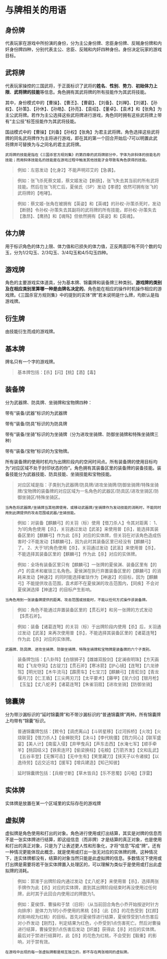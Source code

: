 # 与牌相关的用语

## 身份牌

代表玩家在游戏中所扮演的身份，分为主公身份牌、忠臣身份牌、反贼身份牌和内奸身份牌四种，分别代表主公、忠臣、反贼和内奸四种身份。身份决定玩家的游戏目标。

## 武将牌

代表玩家操控的三国武将，于正面标识了武将的**姓名**、**性别**、**势力**、**初始体力上限**、**武将牌的技能**等信息。角色拥有其武将牌的所有技能作为其武将技能。

其中，身份模式中的【曹操】、【曹丕】、【曹叡】、【刘备】、【刘禅】、【刘谌】、【孙权】、【孙策】、【孙休】、【孙皓】、【孙亮】、【袁绍】、【董卓】、【袁术】和【张角】为主公武将牌。若作为主公选择这些武将牌进行游戏，角色同时拥有这些武将牌上带有“主公技”标签技能作为其武将技能。

国战模式中的【曹操】【刘备】【孙权】【张角】为君主武将牌。角色选择这些武将牌的同名武将牌作为主将进行游戏，即在其的第一个回合开始后-7可以明置此武将牌并可替换为与之同名的君主武将牌。

`武将牌的技能是指在《三国杀官方规则集》的第四章的武将牌部分中，字体为非斜体的技能名的技能；而用斜体技能名的技能是在游戏过程中触发其他技能才会导致有角色获得的技能。`
> 例如：左慈发动【化身2】不能声明邓艾的【急袭】。

> 例如：张飞杀死蔡文姬，蔡文姬发动【断肠】，张飞失去其当前的所有武将技能。然后在张飞死亡后，夏侯氏（SP）发动【孝德】依然可拥有张飞的武将牌的【咆哮】。

> 例如：蔡文姬-张角在被拥有【英姿】和【英魂】的孙权-孙策杀死时，发动【断肠】令孙权-孙策失去其副将的武将牌的所有技能，即孙权-孙策失去【激昂】、【鹰扬】和【魂殇】但依然拥有【英姿】和【英魂】。

## 体力牌
用于标识角色的体力上限、体力值和已损失的体力值，正反两面印有不同个数的勾玉，分为1/2勾玉、2/3勾玉、3/4勾玉和4/5勾玉四种。

## 游戏牌
角色的主要游戏实体道具，分为基本牌、锦囊牌和装备牌三种类别。**游戏牌的类别及在相应类别里算哪一种是由牌名决定的**。角色能在相应的操作时机操作相应的游戏牌。《三国杀官方规则集》中的提到的实体“牌”若未说明是什么牌，均默认是指游戏牌。

## 衍生牌
由技能衍生而成的游戏牌。

## 基本牌
牌名只有一个字的游戏牌。
> 基本牌包括：【杀】【闪】【桃】【酒】【毒】

## 装备牌
分为武器牌、防具牌、坐骑牌和宝物牌四种：

带有“装备/武器”标识的为武器牌

带有“装备/防具”标识的为防具牌

带有“装备/坐骑”标识的为坐骑牌（分为进攻坐骑牌、防御坐骑牌和特殊坐骑牌三种）

带有“装备/宝物”标识的为宝物牌。

所有装备牌的使用时机均为出牌阶段内的空闲时间点。所有装备牌的使用目标均为“对应区域不处于封印状态的你”。角色拥有其装备区里的装备牌的装备技能。装备技能分为武器技能、防具技能、坐骑技能和宝物技能。
> 对应区域是指：子类别为武器牌/防具牌/进攻坐骑牌/防御坐骑牌/特殊坐骑牌/宝物牌的装备牌的对应区域为一名角色的武器区/防具区/进攻坐骑区/防御坐骑区/特殊坐骑区。

`当角色将武器牌/坐骑牌当其他牌使用，或移动武器牌/坐骑牌作为发动技能的消耗时，不能同时用到此牌提供的攻击范围或武器/坐骑技能。`
> 例如：对装备【麒麟弓】的关羽（标）使用【借刀杀人】令其对距离：
> 1、为1的角色使用【杀】，关羽通过发动【武圣】来使用普【杀】，能选择其装备区里的【麒麟弓】作为此【杀】对应的实体牌，但关羽在对该角色造成伤害时-2不能发动【$麒麟弓】，因为此时其装备区里已经没有【麒麟弓】了。
> 2、大于1的角色使用【杀】，关羽通过发动【武圣】来使用普【杀】，不能选择其装备区里的【麒麟弓】作为此【杀】对应的实体牌。

> 例如：全场有装备区里只有【麒麟弓】一张牌的夏侯渊、装备区里有【的卢】的袁术和崔琰三名角色。夏侯渊在执行弃置装备区里的【麒麟弓】的消耗来发动【神速2】的同时能选择崔琰作为【神速2】的目标，因为【麒麟弓】不能提供攻击范围，袁术即不在夏侯渊的攻击范围内，【同疾】不会对夏侯渊选择【神速2】的目标产生影响。

`当角色用到一张装备牌提供的距离、攻击范围或技能时，不能以任何方式操作该装备牌。`
> 例如：角色不能通过弃置装备区里的【贯石斧】和另一张牌的方式发动【$贯石斧】。

> 例如：装备【诸葛连弩】的关羽（标）于出牌阶段内使用【杀】后，关羽通过发动【武圣】来再次使用普【杀】，不能选择其装备区里的【诸葛连弩】作为此【杀】对应的实体牌。

`武器牌、防具牌、进攻坐骑牌、防御坐骑牌、特殊坐骑牌和宝物牌是装备牌的六个子类别。`
> 装备牌包括：【八卦阵】【白银狮子】【雌雄双股剑】【定澜夜明珠】【方天画戟】【飞龙夺凤】【古锭刀】【贯石斧】【寒冰箭】【护心镜】【连弩】【六龙骖驾】【明光铠】【木牛流马】【霹雳车】【七宝刀】【麒麟弓】【青釭剑】【青龙偃月刀】【仁王盾】【三尖两刃刀】【太平要术】【藤甲】【吴六剑】【银月枪】【玉玺】【丈八蛇矛】【诸葛连弩】【朱雀羽扇】【进攻坐骑】【防御坐骑】

## 锦囊牌
分为带沙漏标识的“延时锦囊牌”和不带沙漏标识的“普通锦囊牌”两种。所有锦囊牌上均带有“锦囊”标识。
> 普通锦囊牌包括：【敕令】【调虎离山】【斗转星移】【过河拆桥】【火攻】【火烧联营】【借刀杀人】【金蝉脱壳】【决斗】【李代桃僵】【戮力同心】【联军盛宴】【美人计】【南蛮入侵】【弃甲曳兵】【声东击西】【水淹七军】【顺手牵羊】【桃园结义】【铁索连环】【偷梁换柱】【屯粮】【万箭齐发】【文和乱武】【五谷丰登】【无懈可击】【无中生有】【笑里藏刀】【挟天子以令诸侯】【以逸待劳】【远交近攻】【援军】【增兵建造】【知己知彼】

> 延时锦囊牌包括：【兵粮寸断】【草木皆兵】【乐不思蜀】【闪电】【浮雷】

## 实体牌
实体牌是放置在某一个区域里的实际存在的游戏牌

## 虚拟牌
虚拟牌是角色使用和打出的对象。角色进行使用或打出结算，其实是对牌的信息而不是一张实体牌进行结算，即这组信息（而非牌）才是结算的真正对象，也是使用和打出的真正对象，只是为了让表述更人性和形象化，才将“信息”写成“牌”。还有一种情况更能体现此概念，就是使用或打出一张无对应的实体牌的牌。这种情况下，连实体牌都没有，结算的对象当然只能是此虚拟牌的信息。多数情况下使用或打出牌是需要将若干张实体牌置入处理区的，可以理解为类似于是使用或打出此虚拟牌的消耗。

> 例如：郭淮于出牌阶段内通过发动【丈八蛇矛】来使用普【杀】，选择两张手牌作为此【杀】对应的实体牌，直到其出牌阶段结束时再没使用过任何牌，此时其于此回合内使用过的牌数为1。

> 例如：夏侯惇、曹操和于禁（旧将）（从当前回合角色小乔开始按逆时针方向排序）是体力为1的小乔使用的黑桃【杀】（此【杀】的花色受到【红颜】的影响视为红桃）的目标。首先对夏侯惇进行结算，夏侯惇受到1点伤害后对小乔发动【刚烈】，判定结果为红色，小乔受到1点伤害死亡。然后对曹操进行结算，曹操受到1点伤害后发动【奸雄】获得此【杀】对应的实体牌。最后对于禁进行结算时，此【杀】的花色为红桃，不会受到【毅重】的影响，对于禁有效。

`在游戏中出现的每一张虚拟牌都是相互独立的，即不存在两张相同的虚拟牌。`